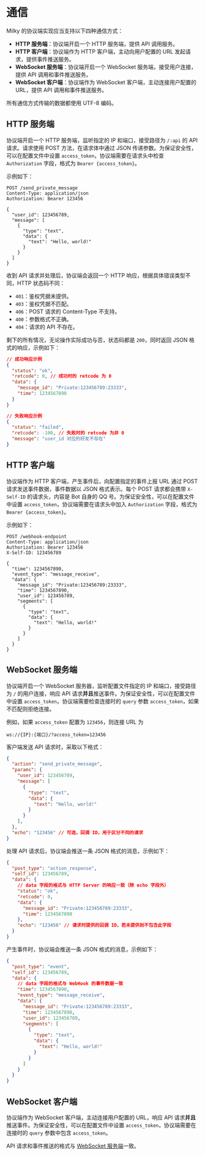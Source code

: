 # 通信

Milky 的协议端实现应当支持以下四种通信方式：

- **HTTP 服务端**：协议端开启一个 HTTP 服务端，提供 API 调用服务。
- **HTTP 客户端**：协议端作为 HTTP 客户端，主动向用户配置的 URL 发起请求，提供事件推送服务。
- **WebSocket 服务端**：协议端开启一个 WebSocket 服务端，接受用户连接，提供 API 调用和事件推送服务。
- **WebSocket 客户端**：协议端作为 WebSocket 客户端，主动连接用户配置的 URL，提供 API 调用和事件推送服务。

所有通信方式传输的数据都使用 UTF-8 编码。

## HTTP 服务端

协议端开启一个 HTTP 服务端，监听指定的 IP 和端口，接受路径为 `/:api` 的 API 请求。请求使用 POST 方法，在请求体中通过 JSON 传递参数。为保证安全性，可以在配置文件中设置 `access_token`，协议端需要在请求头中检查 `Authorization` 字段，格式为 `Bearer {access_token}`。

示例如下：

```http
POST /send_private_message
Content-Type: application/json
Authorization: Bearer 123456

{
  "user_id": 123456789,
  "message": [
    {
      "type": "text",
      "data": {
        "text": "Hello, world!"
      }
    }
  ]
}
```

收到 API 请求并处理后，协议端会返回一个 HTTP 响应，根据具体错误类型不同，HTTP 状态码不同：

- `401`：鉴权凭据未提供。
- `403`：鉴权凭据不匹配。
- `406`：POST 请求的 Content-Type 不支持。
- `400`：参数格式不正确。
- `404`：请求的 API 不存在。

剩下的所有情况，无论操作实际成功与否，状态码都是 `200`，同时返回 JSON 格式的响应，示例如下：

```json
// 成功响应示例
{
  "status": "ok",
  "retcode": 0, // 成功时的 retcode 为 0
  "data": {
    "message_id": "Private:123456789:23333",
    "time": 1234567890
  }
}
```

```json
// 失败响应示例
{
  "status": "failed",
  "retcode": -100, // 失败时的 retcode 为非 0
  "message": "user_id 对应的好友不存在"
}
```

## HTTP 客户端

协议端作为 HTTP 客户端，产生事件后，向配置指定的事件上报 URL 通过 POST 请求发送事件数据，事件数据以 JSON 格式表示。每个 POST 请求都会携带 `X-Self-ID` 的请求头，内容是 Bot 自身的 QQ 号。为保证安全性，可以在配置文件中设置 `access_token`，协议端需要在请求头中加入 `Authorization` 字段，格式为 `Bearer {access_token}`。

示例如下：

```http
POST /webhook-endpoint
Content-Type: application/json
Authorization: Bearer 123456
X-Self-ID: 123456789

{
  "time": 1234567890,
  "event_type": "message_receive",
  "data": {
    "message_id": "Private:123456789:23333",
    "time": 1234567890,
    "user_id": 123456789,
    "segments": [
      {
        "type": "text",
        "data": {
          "text": "Hello, world!"
        }
      }
    ]
  }
}
```

## WebSocket 服务端

协议端开启一个 WebSocket 服务器，监听配置文件指定的 IP 和端口，接受路径为 `/` 的用户连接，响应 API 请求**并且**推送事件。为保证安全性，可以在配置文件中设置 `access_token`，协议端需要检查连接时的 `query` 参数 `access_token`，如果不匹配则拒绝连接。

例如，如果 `access_token` 配置为 `123456`，则连接 URL 为

```
ws://{IP}:{端口}/?access_token=123456
```

客户端发送 API 请求时，采取以下格式：

```json
{
  "action": "send_private_message",
  "params": {
    "user_id": 123456789,
    "message": [
      {
        "type": "text",
        "data": {
          "text": "Hello, world!"
        }
      }
    ],
  },
  "echo": "123456" // 可选，回调 ID，用于区分不同的请求
}
```

处理 API 请求后，协议端会推送一条 JSON 格式的消息，示例如下：

```json
{
  "post_type": "action_response",
  "self_id": 123456789,
  "data": {
    // data 字段的格式与 HTTP Server 的响应一致（除 echo 字段外）
    "status": "ok",
    "retcode": 0,
    "data": {
      "message_id": "Private:123456789:23333",
      "time": 1234567890
    },
    "echo": "123456" // 请求时提供的回调 ID，若未提供则不包含此字段
  }
}
```

产生事件时，协议端会推送一条 JSON 格式的消息，示例如下：

```json
{
  "post_type": "event",
  "self_id": 123456789,
  "data": {
    // data 字段的格式与 WebHook 的事件数据一致
    "time": 1234567890,
    "event_type": "message_receive",
    "data": {
      "message_id": "Private:123456789:23333",
      "time": 1234567890,
      "user_id": 123456789,
      "segments": [
        {
          "type": "text",
          "data": {
            "text": "Hello, world!"
          }
        }
      ]
    }
  }
}
```

## WebSocket 客户端

协议端作为 WebSocket 客户端，主动连接用户配置的 URL，响应 API 请求**并且**推送事件。为保证安全性，可以在配置文件中设置 `access_token`，协议端需要在连接时的 `query` 参数中包含 `access_token`。

API 请求和事件推送的格式与 [WebSocket 服务端](#websocket-服务端)一致。
